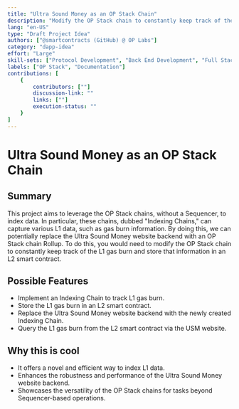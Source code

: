 ```yaml
---
title: "Ultra Sound Money as an OP Stack Chain"
description: "Modify the OP Stack chain to constantly keep track of the L1 gas burn and store that information in an L2 smart contract, potentially replacing the Ultra Sound Money website backend with an OP Stack chain Rollup."
lang: "en-US"
type: "Draft Project Idea"
authors: ["@smartcontracts (GitHub) @ OP Labs"]
category: "dapp-idea"
effort: "Large"
skill-sets: ["Protocol Development", "Back End Development", "Full Stack Development"]
labels: ["OP Stack", "Documentation"]
contributions: [
    {
        contributors: [""]
        discussion-link: ""
        links: [""]
        execution-status: ""
    }
]
---
```


# Ultra Sound Money as an OP Stack Chain

## Summary

This project aims to leverage the OP Stack chains, without a Sequencer, to index data. In particular, these chains, dubbed "Indexing Chains," can capture various L1 data, such as gas burn information. By doing this, we can potentially replace the Ultra Sound Money website backend with an OP Stack chain Rollup. To do this, you would need to modify the OP Stack chain to constantly keep track of the L1 gas burn and store that information in an L2 smart contract.

## Possible Features

- Implement an Indexing Chain to track L1 gas burn.
- Store the L1 gas burn in an L2 smart contract.
- Replace the Ultra Sound Money website backend with the newly created Indexing Chain.
- Query the L1 gas burn from the L2 smart contract via the USM website.

## Why this is cool

- It offers a novel and efficient way to index L1 data.
- Enhances the robustness and performance of the Ultra Sound Money website backend.
- Showcases the versatility of the OP Stack chains for tasks beyond Sequencer-based operations.